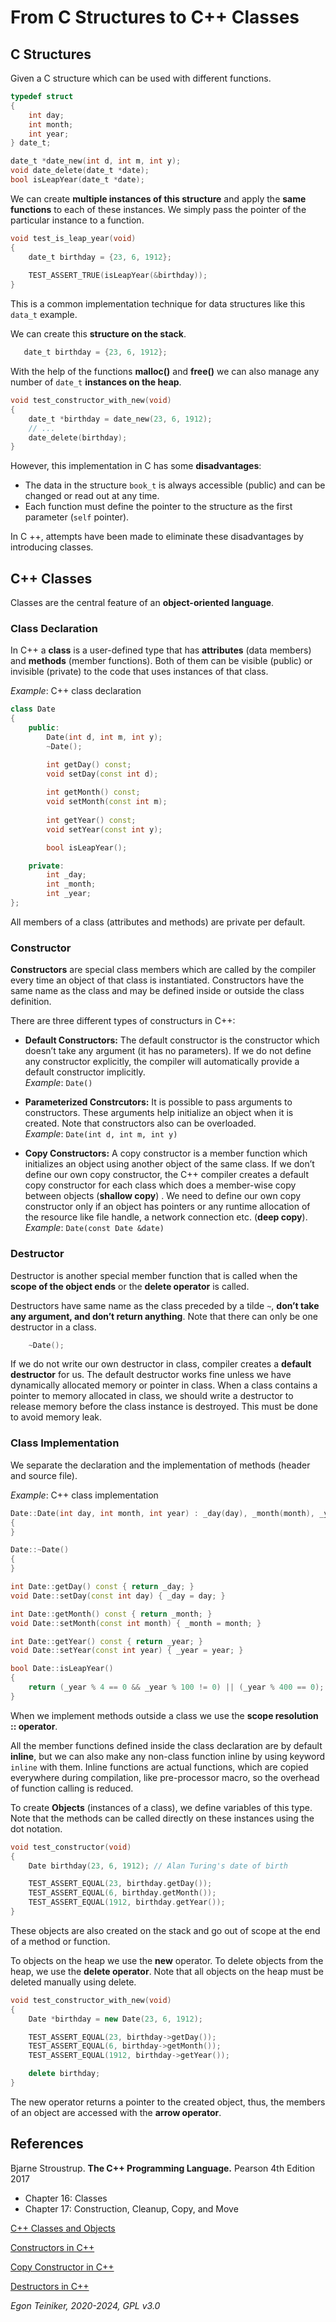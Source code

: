 # From C Structures to C++ Classes

## C Structures

Given a C structure which can be used with different functions.

```C
typedef struct 
{
    int day;
    int month;
    int year;
} date_t;

date_t *date_new(int d, int m, int y);
void date_delete(date_t *date);
bool isLeapYear(date_t *date);
```
We can create **multiple instances of this structure** and apply the **same 
functions** to each of these instances. We simply pass the pointer of the 
particular instance to a function.

```C
void test_is_leap_year(void)
{
    date_t birthday = {23, 6, 1912};
    
    TEST_ASSERT_TRUE(isLeapYear(&birthday));
}
```
This is a common implementation technique for data structures like this `data_t` 
example.
 
We can create this **structure on the stack**. 
```C
   date_t birthday = {23, 6, 1912};
```

With the help of the functions **malloc()** and **free()** we can also 
manage any number of `date_t` **instances on the heap**.
 
```C
void test_constructor_with_new(void)
{
    date_t *birthday = date_new(23, 6, 1912); 
    // ...
    date_delete(birthday);
}
``` 

However, this implementation in C has some **disadvantages**:
* The data in the structure `book_t` is always accessible (public) 
    and can be changed or read out at any time.
* Each function must define the pointer to the structure as the first 
    parameter (`self` pointer).

In C ++, attempts have been made to eliminate these disadvantages by 
introducing classes.


## C++ Classes

Classes are the central feature of an **object-oriented language**. 

### Class Declaration

In C++ a **class** is a user-defined type that has **attributes** (data members) and 
**methods** (member functions). Both of them can be visible (public) or invisible
(private) to the code that uses instances of that class.

_Example_: C++ class declaration
```C++
class Date 
{
    public:
        Date(int d, int m, int y);   
        ~Date();

        int getDay() const;
        void setDay(const int d);
        
        int getMonth() const; 
        void setMonth(const int m);
        
        int getYear() const;
        void setYear(const int y);

        bool isLeapYear();

    private:
        int _day;
        int _month;
        int _year;
};
``` 
All members of a class (attributes and methods) are private per default.

### Constructor

**Constructors** are special class members which are called by the compiler 
every time an object of that class is instantiated. Constructors have the 
same name as the class and may be defined inside or outside the class 
definition.
 
There are three different types of constructurs in C++:
* **Default Constructors:** 
    The default constructor is the constructor which doesn’t take any 
    argument (it has no parameters).
    If we do not define any constructor explicitly, the compiler will 
    automatically provide a default constructor implicitly.    
    _Example_: `Date()`
    
* **Parameterized Constrcutors:**
    It is possible to pass arguments to constructors. These arguments 
    help initialize an object when it is created. Note that constructors 
    also can be overloaded.        
    _Example_: `Date(int d, int m, int y)`

* **Copy Constructors:**
    A copy constructor is a member function which initializes an object 
    using another object of the same class. 
    If we don’t define our own copy constructor, the C++ compiler 
    creates a default copy constructor for each class which does a 
    member-wise copy between objects (**shallow copy**) . 
    We need to define our own copy constructor only if an object has 
    pointers or any runtime allocation of the resource like file handle, 
    a network connection etc. (**deep copy**).        
    _Example_: `Date(const Date &date)`
    
    
### Destructor
Destructor is another special member function that is called when the 
**scope of the object ends** or the **delete operator** is called.

Destructors have same name as the class preceded by a tilde `~`, 
**don’t take any argument, and don’t return anything**.
Note that there can only be one destructor in a class.

```C++
    ~Date();
```     

If we do not write our own destructor in class, compiler creates a 
**default destructor** for us. The default destructor works fine unless 
we have dynamically allocated memory or pointer in class. 
When a class contains a pointer to memory allocated in class, we should 
write a destructor to release memory before the class instance is destroyed. 
This must be done to avoid memory leak.


### Class Implementation

We separate the declaration and the implementation of methods (header 
and source file).

_Example_: C++ class implementation
```C++
Date::Date(int day, int month, int year) : _day(day), _month(month), _year(year)   
{
}

Date::~Date() 
{
}

int Date::getDay() const { return _day; }
void Date::setDay(const int day) { _day = day; }

int Date::getMonth() const { return _month; }
void Date::setMonth(const int month) { _month = month; }

int Date::getYear() const { return _year; }
void Date::setYear(const int year) { _year = year; }

bool Date::isLeapYear()
{
    return (_year % 4 == 0 && _year % 100 != 0) || (_year % 400 == 0);
}
```

When we implement methods outside a class we use the **scope resolution :: operator**.

All the member functions defined inside the class declaration are by default 
**inline**, but we can also make any non-class function inline by using keyword 
`inline` with them. 
Inline functions are actual functions, which are copied everywhere during compilation, 
like pre-processor macro, so the overhead of function calling is reduced.

To create **Objects** (instances of a class), we define variables of this type. 
Note that the methods can be called directly on these instances using the 
dot notation.

```C++
void test_constructor(void)
{
    Date birthday(23, 6, 1912); // Alan Turing's date of birth                        

    TEST_ASSERT_EQUAL(23, birthday.getDay());
    TEST_ASSERT_EQUAL(6, birthday.getMonth());
    TEST_ASSERT_EQUAL(1912, birthday.getYear());
}
``` 
These objects are also created on the stack and go out of scope at the end of a method 
or function.

To objects on the heap we use the **new** operator. To delete objects from the heap, 
we use the **delete operator**. 
Note that all objects on the heap must be deleted manually using delete.

```C++
void test_constructor_with_new(void)
{
    Date *birthday = new Date(23, 6, 1912); 

    TEST_ASSERT_EQUAL(23, birthday->getDay());
    TEST_ASSERT_EQUAL(6, birthday->getMonth());
    TEST_ASSERT_EQUAL(1912, birthday->getYear());

    delete birthday;
}
``` 

The new operator returns a pointer to the created object, thus, 
the members of an object are accessed with the **arrow operator**.


## References
Bjarne Stroustrup. **The C++ Programming Language.** Pearson 4th Edition 2017
* Chapter 16: Classes
* Chapter 17: Construction, Cleanup, Copy, and Move 

[C++ Classes and Objects](https://www.geeksforgeeks.org/c-classes-and-objects/)

[Constructors in C++](https://www.geeksforgeeks.org/constructors-c/)

[Copy Constructor in C++](https://www.geeksforgeeks.org/copy-constructor-in-cpp/)

[Destructors in C++](https://www.geeksforgeeks.org/destructors-c/)

*Egon Teiniker, 2020-2024, GPL v3.0*

